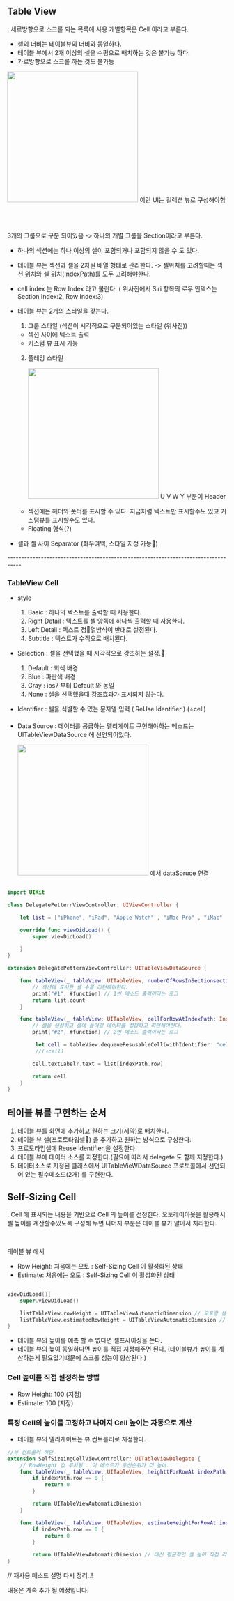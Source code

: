 ## Table View

: 세로방향으로 스크롤 되는 목록에 사용
개별항목은 Cell 이라고 부른다.

- 셀의 너비는 테이블뷰의 너비와 동일하다.
- 테이블 뷰에서 2개 이상의 셀을 수평으로 배치하는 것은 불가능 하다.
- 가로방향으로 스크롤 하는 것도 불가능

<img src = "../images/TableView.png" width="300px"> 이런 UI는 컬렉션 뷰로 구성해야함 <br>

<br><br>

3개의 그룹으로 구분 되어있음 -> 하나의 개별 그룹을 Section이라고 부른다.

- 하나의 섹션에는 하나 이상의 셀이 포함되거나 포함되지 않을 수 도 있다.
- 테이블 뷰는 섹션과 셀을 2차원 배열 형태로 관리한다. -> 셀위치를 고려할때는 섹션 위치와 셀 위치(IndexPath)를 모두 고려해야한다.
- cell index 는 Row Index 라고 불린다. ( 위사진에서 Siri 항목의 로우 인덱스는 Section Index:2, Row Index:3)
- 테이블 뷰는 2개의 스타일을 갖는다.

  1.  그룹 스타일 (섹션이 시각적으로 구분되어있는 스타일 (위사진))

  - 섹션 사이에 텍스트 출력
  - 커스텀 뷰 표시 가능

  2.  플레잉 스타일 <br>

      <img src = "../images/playingstyle.png" width="300px"> U V W Y 부분이 Header

  - 섹션에는 헤더와 풋터를 표시할 수 있다. 지금처럼 텍스트만 표시할수도 있고 커스텀뷰를 표시할수도 있다.
  - Floating 형식(?)

- 셀과 셀 사이 Separator (좌우여백, 스타일 지정 가능)

-----------------------------------------------------------------------------------<br>

### TableView Cell

- style
  1.  Basic : 하나의 텍스트를 출력할 때 사용한다.
  2.  Right Detail : 텍스트를 셀 양쪽에 하나씩 출력할 때 사용한다.
  3.  Left Detail : 텍스트 정열방식이 반대로 설정된다.
  4.  Subtitle : 텍스트가 수직으로 배치된다.
- Selection : 셀을 선택했을 때 시각적으로 강조하는 설정.

  1.  Default : 회색 배경
  2.  Blue : 파란색 배경
  3.  Gray : ios7 부터 Default 와 동일
  4.  None : 셀을 선택했을때 강조효과가 표시되지 않는다.

- Identifier : 셀을 식별할 수 있는 문자열 입력 ( ReUse Identifier ) (⭐️cell)

- Data Source : 데이터를 공급하는 델리게이트
  구현해야하는 메소드는 UITableViewDataSource 에 선언되어있다.<br>

  <img src = "../images/DataSource.png" width="300px"> 에서 dataSoruce 연결

```swift

import UIKit

class DelegatePetternViewController: UIViewController {

	let list = ["iPhone", "iPad", "Apple Watch" , "iMac Pro" , "iMac" , "Macbook Pro" ]

	override func viewDidLoad() {
		super.viewDidLoad()

	}
}

extension DelegatePetternViewController: UITableViewDataSource {

	func tableView(_ tableView: UITableView, numberOfRowsInSectionsection: Int) -> Int {
		// 섹션에 표시한 셀 수를 리턴해야한다.
		print("#1", #function) // 1번 메소드 출력이라는 로그
		return list.count
	}

	func tableView(_ tableView: UITableView, cellForRowAtIndexPath: IndexPath) -> UITableViewCell {
		// 셀을 생성하고 셀에 들어갈 데이터를 설정하고 리턴해야한다.
		print("#2", #function) // 2번 메소드 출력이라는 로그

		 let cell = tableView.dequeueResusableCell(withIdentifier: "cell", for: indexPath)
		 //(⭐️cell)

		cell.textLabel?.text = list[indexPath.row]

		return cell
	}
}
```

## 테이블 뷰를 구현하는 순서

1. 테이블 뷰를 화면에 추가하고 원하는 크기(제약)로 배치한다.
2. 테이블 뷰 셀(프로토타입셀) 을 추가하고 원하는 방식으로 구성한다.
3. 프로토타입셀에 Reuse Identifier 을 설정한다.
4. 테이블 뷰에 데이터 소스를 지정한다.(필요에 따라서 delegete 도 함께 지정한다.)
5. 데이터소스로 지정된 클래스에서 UITableVieWDataSource 프로토콜에서 선언되어 있는 필수메소드(2개) 를 구현한다.

## Self-Sizing Cell

: Cell 에 표시되는 내용을 기반으로 Cell 의 높이를 선정한다.
오토레이아웃을 활용해서 셀 높이를 계산할수있도록 구성해 두면 나머지 부분은 테이블 뷰가 알아서 처리한다.

<br>

테이블 뷰 에서

- Row Height: 처음에는 오토 : Self-Sizing Cell 이 활성화된 상태
- Estimate: 처음에는 오토 : Self-Sizing Cell 이 활성화된 상태

```swift

viewDidLoad(){
	super.viewDidLoad()

	listTableView.rowHeight = UITableViewAutomaticDimension // 오토랑 설정되어있는거랑 같은거
	listTableView.estimatedRowHeight = UITableViewAutomaticDimesion // 오토랑 설정되어있는거랑 같은거
}
```

- 테이블 뷰의 높이를 예측 할 수 없다면 셀프사이징을 쓴다.
- 테이블 뷰의 높이 동일하다면 높이를 직접 지정해주면 된다. (테이블뷰가 높이를 계산하는게 필요없기떄문에 스크롤 성능이 향상된다.)

### Cell 높이를 직접 설정하는 방법

- Row Height: 100 (지정)
- Estimate: 100 (지정)

### 특정 Cell의 높이를 고정하고 나머지 Cell 높이는 자동으로 계산

- 테이블 뷰의 델리게이트는 뷰 컨트롤러로 지정한다.

```swift
//뷰 컨트롤러 하단
extension SelfSizeingCellViewController: UITableViewDelegate {
	// RowHeight 값 무시됨 . 이 메소드가 우선순위가 더 높아.
	func tableView(_ tableView: UITableView, heighttForRowAt indexPath: IndexPath) -> CGFloat {
		if indexPath.row == 0 {
			return 0
		}

		return UITableViewAutomaticDimesion
	}

	func tableView(_ tableView: UITableView, estimateHeightForRowAt indexPath: IndexPath) -> CGFloat {
		if indexPath.row == 0 {
			return 0
		}

		return UITableViewAutomaticDimesion // 대신 평균적인 셀 높이 직접 리턴하면 스크롤 성능 좀 더 좋아짐
}
```

// 재사용 메소드 설명 다시 정리..!

내용은 계속 추가 될 예정입니다.
